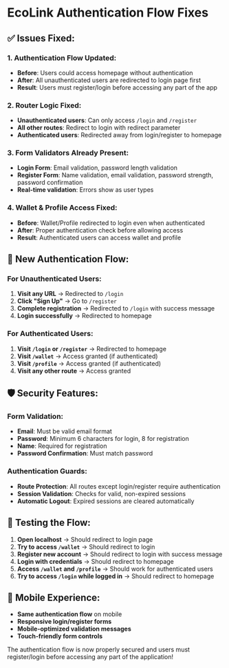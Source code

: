 # EcoLink Authentication Flow Fixes

## ✅ **Issues Fixed:**

### **1. Authentication Flow Updated:**

- **Before**: Users could access homepage without authentication
- **After**: All unauthenticated users are redirected to login page first
- **Result**: Users must register/login before accessing any part of the app

### **2. Router Logic Fixed:**

- **Unauthenticated users**: Can only access `/login` and `/register`
- **All other routes**: Redirect to login with redirect parameter
- **Authenticated users**: Redirected away from login/register to homepage

### **3. Form Validators Already Present:**

- **Login Form**: Email validation, password length validation
- **Register Form**: Name validation, email validation, password strength, password confirmation
- **Real-time validation**: Errors show as user types

### **4. Wallet & Profile Access Fixed:**

- **Before**: Wallet/Profile redirected to login even when authenticated
- **After**: Proper authentication check before allowing access
- **Result**: Authenticated users can access wallet and profile

## 🔄 **New Authentication Flow:**

### **For Unauthenticated Users:**

1. **Visit any URL** → Redirected to `/login`
2. **Click "Sign Up"** → Go to `/register`
3. **Complete registration** → Redirected to `/login` with success message
4. **Login successfully** → Redirected to homepage

### **For Authenticated Users:**

1. **Visit `/login` or `/register`** → Redirected to homepage
2. **Visit `/wallet`** → Access granted (if authenticated)
3. **Visit `/profile`** → Access granted (if authenticated)
4. **Visit any other route** → Access granted

## 🛡️ **Security Features:**

### **Form Validation:**

- **Email**: Must be valid email format
- **Password**: Minimum 6 characters for login, 8 for registration
- **Name**: Required for registration
- **Password Confirmation**: Must match password

### **Authentication Guards:**

- **Route Protection**: All routes except login/register require authentication
- **Session Validation**: Checks for valid, non-expired sessions
- **Automatic Logout**: Expired sessions are cleared automatically

## 🚀 **Testing the Flow:**

1. **Open localhost** → Should redirect to login page
2. **Try to access `/wallet`** → Should redirect to login
3. **Register new account** → Should redirect to login with success message
4. **Login with credentials** → Should redirect to homepage
5. **Access `/wallet` and `/profile`** → Should work for authenticated users
6. **Try to access `/login` while logged in** → Should redirect to homepage

## 📱 **Mobile Experience:**

- **Same authentication flow** on mobile
- **Responsive login/register forms**
- **Mobile-optimized validation messages**
- **Touch-friendly form controls**

The authentication flow is now properly secured and users must register/login before accessing any part of the application!
